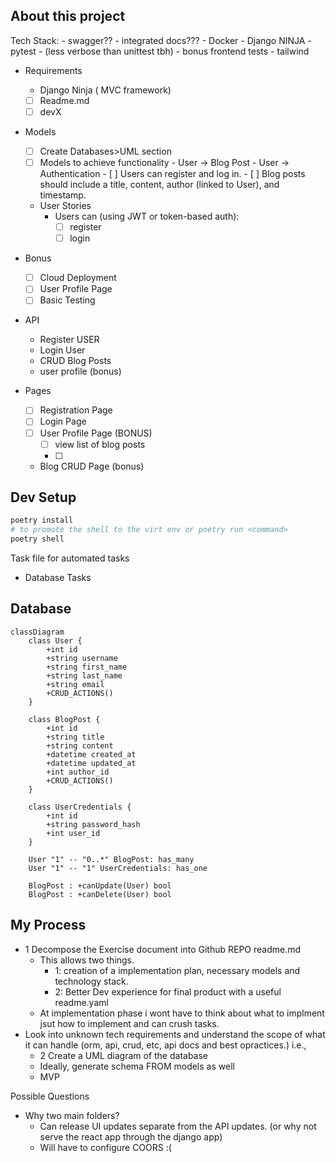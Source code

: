 ## About this project

Tech Stack:
    - swagger??
    - integrated docs???
    - Docker
    - Django NINJA
    - pytest
      - (less verbose than unittest tbh)
      - bonus frontend tests
      - tailwind

- Requirements
  - Django Ninja ( MVC framework)
  - [ ] Readme.md
  - [ ] devX
- Models
  - [ ]  Create Databases>UML section
    - [ ]  Models to achieve functionality
      - User → Blog Post
      - User → Authentication
      - [ ] Users can register and log in.
      - [ ] Blog posts should include a title, content, author (linked to User), and timestamp.
  - User Stories
    - Users can (using JWT or token-based auth):
      - [ ] register
      - [ ] login
- Bonus
  - [ ] Cloud Deployment
  - [ ] User Profile Page
  - [ ] Basic Testing

- API
  - Register USER
  - Login User
  - CRUD Blog Posts
  - user profile (bonus)

- Pages
  - [ ] Registration Page
  - [ ] Login Page
  - [ ] User Profile Page (BONUS)
    - [ ] view list of blog posts
    - [ ] 
  - Blog CRUD Page (bonus)

## Dev Setup

```sh
poetry install
# to promote the shell to the virt env or poetry run <command>
poetry shell
```

Task file for automated tasks
  - Database Tasks


## Database

```mermaid
classDiagram
    class User {
        +int id
        +string username
        +string first_name
        +string last_name
        +string email
        +CRUD_ACTIONS()
    }

    class BlogPost {
        +int id
        +string title
        +string content
        +datetime created_at
        +datetime updated_at
        +int author_id
        +CRUD_ACTIONS()
    }

    class UserCredentials {
        +int id
        +string password_hash
        +int user_id
    }

    User "1" -- "0..*" BlogPost: has_many
    User "1" -- "1" UserCredentials: has_one

    BlogPost : +canUpdate(User) bool
    BlogPost : +canDelete(User) bool

```

## My Process

- 1 Decompose the Exercise document into Github REPO readme.md
  - This allows two things.
    - 1: creation of a implementation plan, necessary models and technology stack.
    - 2: Better Dev experience for final product with a useful readme.yaml
  - At implementation phase i wont have to think about what to implment jsut how to implement and can crush tasks.
- Look into unknown tech requirements and understand the scope of what it can handle (orm, api, crud, etc, api docs and best opractices.) i.e., 
  - 2 Create a UML diagram of the database
  - Ideally, generate schema FROM models as well
  - MVP

Possible Questions
- Why two main folders?
  - Can release UI updates separate from the API updates. (or why not serve the react app through the django app)
  - Will have to configure COORS :(